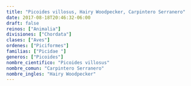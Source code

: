 ```yaml
---
title: "Picoides villosus, Hairy Woodpecker, Carpintero Serranero"
date: 2017-08-18T20:46:32-06:00
draft: false
reinos: ["Animalia"]
divisiones: ["Chordata"]
clases: ["Aves"]
ordenes: ["Piciformes"]
familias: ["Picidae "]
generos: ["Picoides"]
nombre_cientifico: "Picoides villosus"
nombre_comun: "Carpintero Serranero"
nombre_ingles: "Hairy Woodpecker"
---
```

